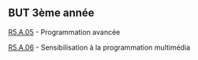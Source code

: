 ## BUT 3ème année

[R5.A.05](./R5A05) - Programmation avancée

[R5.A.06](./R5A06) - Sensibilisation à la programmation multimédia

